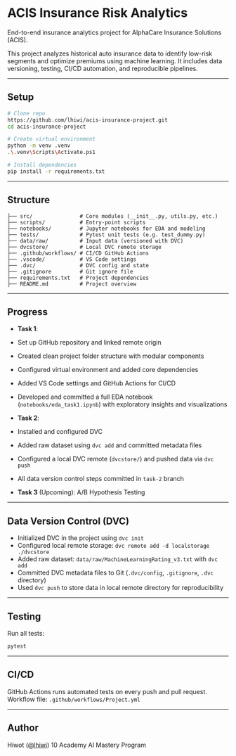 # ACIS Insurance Risk Analytics

End-to-end insurance analytics project for AlphaCare Insurance Solutions (ACIS).

This project analyzes historical auto insurance data to identify low-risk segments and optimize premiums using machine learning. It includes data versioning, testing, CI/CD automation, and reproducible pipelines.

---

##  Setup

```bash
# Clone repo
https://github.com/lhiwi/acis-insurance-project.git
cd acis-insurance-project

# Create virtual environment
python -m venv .venv
.\.venv\Scripts\Activate.ps1

# Install dependencies
pip install -r requirements.txt
```

---

##  Structure

```
├── src/               # Core modules (__init__.py, utils.py, etc.)
├── scripts/           # Entry-point scripts
├── notebooks/         # Jupyter notebooks for EDA and modeling
├── tests/             # Pytest unit tests (e.g. test_dummy.py)
├── data/raw/          # Input data (versioned with DVC)
├── dvcstore/          # Local DVC remote storage
├── .github/workflows/ # CI/CD GitHub Actions
├── .vscode/           # VS Code settings
├── .dvc/              # DVC config and state
├── .gitignore         # Git ignore file
├── requirements.txt   # Project dependencies
├── README.md          # Project overview
```

---

##  Progress

*  **Task 1**:

  * Set up GitHub repository and linked remote origin
  * Created clean project folder structure with modular components
  * Configured virtual environment and added core dependencies
  * Added VS Code settings and GitHub Actions for CI/CD
  * Developed and committed a full EDA notebook (`notebooks/eda_task1.ipynb`) with exploratory insights and visualizations

*  **Task 2**:

  * Installed and configured DVC
  * Added raw dataset using `dvc add` and committed metadata files
  * Configured a local DVC remote (`dvcstore/`) and pushed data via `dvc push`
  * All data version control steps committed in `task-2` branch

* **Task 3** (Upcoming): A/B Hypothesis Testing

---

##  Data Version Control (DVC)

* Initialized DVC in the project using `dvc init`
* Configured local remote storage: `dvc remote add -d localstorage ./dvcstore`
* Added raw dataset: `data/raw/MachineLearningRating_v3.txt` with `dvc add`
* Committed DVC metadata files to Git (`.dvc/config`, `.gitignore`, `.dvc` directory)
* Used `dvc push` to store data in local remote directory for reproducibility

---

##  Testing

Run all tests:

```bash
pytest
```

---

##  CI/CD

GitHub Actions runs automated tests on every push and pull request.
Workflow file: `.github/workflows/Project.yml`

---

##  Author

Hiwot ([@lhiwi](https://github.com/lhiwi))
10 Academy AI Mastery Program
